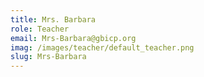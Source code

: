 ```yaml
---
title: Mrs. Barbara
role: Teacher
email: Mrs-Barbara@gbicp.org
imag: /images/teacher/default_teacher.png
slug: Mrs-Barbara
---
```


